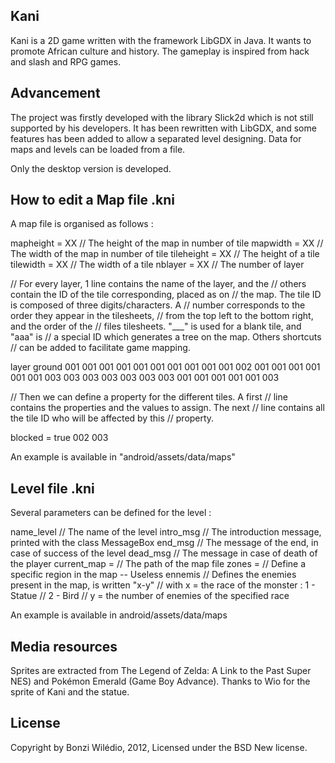 Kani
-------------------------------------------------------------------
Kani is a 2D game written with the framework LibGDX in Java. It 
wants to promote African culture and history. The gameplay is 
inspired from hack and slash and RPG games.

Advancement
-------------------------------------------------------------------
The project was firstly developed with the library Slick2d which is 
not still supported by his developers. It has been rewritten with 
LibGDX, and some features has been added to allow a separated level
designing.
Data for maps and levels can be loaded from a file.

Only the desktop version is developed.


How to edit a Map file .kni
-------------------------------------------------------------------
A map file is organised as follows :

mapheight = XX   	// The height of the map in number of tile
mapwidth = XX		// The width of the map in number of tile
tileheight = XX		// The height of a tile
tilewidth = XX		// The width of a tile
nblayer = XX			// The number of layer

// For every layer, 1 line contains the name of the layer, and the 
// others contain the ID of the tile corresponding, placed as on 
// the map. The tile ID is composed of three digits/characters. A 
// number corresponds to the order they appear in the tilesheets,
// from the top left to the bottom right, and the order of the 
// files tilesheets. "___" is used for a blank tile, and "aaa" is
// a special ID which generates a tree on the map. Others shortcuts
// can be added to facilitate game mapping.

layer ground
001 001 001 001 001 001
001 001 001 001 002 001
001 001 001 001 001 003
003 003 003 003 003 003
001 001 001 001 001 003

// Then we can define a property for the different tiles. A first 
// line contains the properties and the values to assign. The next
// line contains all the tile ID who will be affected by this 
// property.

blocked = true
002 003

An example is available in "android/assets/data/maps"

Level file .kni
-------------------------------------------------------------------
Several parameters can be defined for the level :

name_level // The name of the level
intro_msg // The introduction message, printed with the class MessageBox
end_msg 	// The message of the end, in case of success of the level
dead_msg 	// The message in case of death of the player
current_map = // The path of the map file
zones = // Define a specific region in the map -- Useless
ennemis  	// Defines the enemies present in the map, is written "x-y"
			// with x = the race of the monster : 1 - Statue
			//										2 - Bird
			// y = the number of enemies of the specified race

			
An example is available in android/assets/data/maps


Media resources
-------------------------------------------------------------------
Sprites are extracted from The Legend of Zelda: A Link to the Past 
Super NES) and Pokémon Emerald (Game Boy Advance). 
Thanks to Wio for the sprite of Kani and the statue.


License
-------------------------------------------------------------------
Copyright by Bonzi Wilédio, 2012, Licensed under the BSD New 
license.


